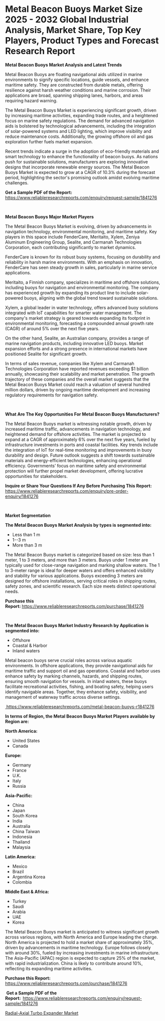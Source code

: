 <p><h1>Metal Beacon Buoys Market Size 2025 - 2032 Global Industrial Analysis, Market Share, Top Key Players, Product Types and Forecast Research Report</h1></p><p><strong>Metal Beacon Buoys Market Analysis and Latest Trends</strong></p>
<p><p>Metal Beacon Buoys are floating navigational aids utilized in marine environments to signify specific locations, guide vessels, and enhance maritime safety. They are constructed from durable metals, offering resilience against harsh weather conditions and marine corrosion. Their applications are broad, spanning shipping lanes, harbors, and areas requiring hazard warning. </p><p>The Metal Beacon Buoys Market is experiencing significant growth, driven by increasing maritime activities, expanding trade routes, and a heightened focus on marine safety regulations. The demand for advanced navigation aids is bolstered by technological advancements, including the integration of solar-powered systems and LED lighting, which improve visibility and reduce maintenance costs. Additionally, the growing offshore oil and gas exploration further fuels market expansion. </p><p>Recent trends indicate a surge in the adoption of eco-friendly materials and smart technology to enhance the functionality of beacon buoys. As nations push for sustainable solutions, manufacturers are exploring innovative designs that incorporate renewable energy sources. The Metal Beacon Buoys Market is expected to grow at a CAGR of 10.3% during the forecast period, highlighting the sector's promising outlook amidst evolving maritime challenges.</p></p>
<p><strong>Get a Sample PDF of the Report:&nbsp;</strong> <a href="https://www.reliableresearchreports.com/enquiry/request-sample/1841276?utm_campaign=2788&utm_medium=2&utm_source=Github&utm_content=ia&utm_term=12042025&utm_id=metal-beacon-buoys">https://www.reliableresearchreports.com/enquiry/request-sample/1841276</a></p>
<p>&nbsp;</p>
<p><strong>Metal Beacon Buoys Major Market Players</strong></p>
<p><p>The Metal Beacon Buoys Market is evolving, driven by advancements in navigation technology, environmental monitoring, and maritime safety. Key players in this space include FenderCare, Meritaito, Xylem, Zeniya Aluminum Engineering Group, Sealite, and Carmanah Technologies Corporation, each contributing significantly to market dynamics.</p><p>FenderCare is known for its robust buoy systems, focusing on durability and reliability in harsh marine environments. With an emphasis on innovation, FenderCare has seen steady growth in sales, particularly in marine service applications.</p><p>Meritaito, a Finnish company, specializes in maritime and offshore solutions, including buoys for navigation and environmental monitoring. The company has experienced growth by expanding its product line to include solar-powered buoys, aligning with the global trend toward sustainable solutions.</p><p>Xylem, a global leader in water technology, offers advanced buoy solutions integrated with IoT capabilities for smarter water management. The company's market strategy is geared towards expanding its footprint in environmental monitoring, forecasting a compounded annual growth rate (CAGR) of around 5% over the next five years.</p><p>On the other hand, Sealite, an Australian company, provides a range of marine navigation products, including innovative LED buoys. Market expansion efforts and a strong presence in international markets have positioned Sealite for significant growth.</p><p>In terms of sales revenue, companies like Xylem and Carmanah Technologies Corporation have reported revenues exceeding $1 billion annually, showcasing their scalability and market penetration. The growth trajectory of these companies and the overall market suggests that the Metal Beacon Buoys Market could reach a valuation of several hundred million dollars, driven by ongoing maritime development and increasing regulatory requirements for navigation safety.</p></p>
<p>&nbsp;</p>
<p><strong>What Are The Key Opportunities For Metal Beacon Buoys Manufacturers?</strong></p>
<p><p>The Metal Beacon Buoys market is witnessing notable growth, driven by increased maritime traffic, advancements in navigation technology, and heightened demand for offshore activities. The market is projected to expand at a CAGR of approximately 6% over the next five years, fueled by infrastructure investments in ports and coastal facilities. Key trends include the integration of IoT for real-time monitoring and improvements in buoy durability and design. Future outlook suggests a shift towards sustainable materials and energy-efficient technologies, enhancing operational efficiency. Governments’ focus on maritime safety and environmental protection will further propel market development, offering lucrative opportunities for stakeholders.</p></p>
<p><strong>Inquire or Share Your Questions If Any Before Purchasing This Report:</strong> <a href="https://www.reliableresearchreports.com/enquiry/pre-order-enquiry/1841276?utm_campaign=2788&utm_medium=2&utm_source=Github&utm_content=ia&utm_term=12042025&utm_id=metal-beacon-buoys">https://www.reliableresearchreports.com/enquiry/pre-order-enquiry/1841276</a></p>
<p>&nbsp;</p>
<p><strong>Market Segmentation</strong></p>
<p><strong>The Metal Beacon Buoys Market Analysis by types is segmented into:</strong></p>
<p><ul><li>Less than 1 m</li><li>1--3 m</li><li>More than 3 m</li></ul></p>
<p><p>The Metal Beacon Buoys market is categorized based on size: less than 1 meter, 1 to 3 meters, and more than 3 meters. Buoys under 1 meter are typically used for close-range navigation and marking shallow waters. The 1 to 3-meter range is ideal for deeper waters and offers enhanced visibility and stability for various applications. Buoys exceeding 3 meters are designed for offshore installations, serving critical roles in shipping routes, safety zones, and scientific research. Each size meets distinct operational needs.</p></p>
<p><strong>Purchase this Report:&nbsp;</strong><a href="https://www.reliableresearchreports.com/purchase/1841276?utm_campaign=2788&utm_medium=2&utm_source=Github&utm_content=ia&utm_term=12042025&utm_id=metal-beacon-buoys">https://www.reliableresearchreports.com/purchase/1841276</a></p>
<p>&nbsp;</p>
<p><strong>The Metal Beacon Buoys Market Industry Research by Application is segmented into:</strong></p>
<p><ul><li>Offshore</li><li>Coastal & Harbor</li><li>Inland waters</li></ul></p>
<p><p>Metal beacon buoys serve crucial roles across various aquatic environments. In offshore applications, they provide navigational aids for maritime traffic and support oil and gas operations. Coastal and harbor uses enhance safety by marking channels, hazards, and shipping routes, ensuring smooth navigation for vessels. In inland waters, these buoys facilitate recreational activities, fishing, and boating safety, helping users identify navigable areas. Together, they enhance safety, visibility, and management of waterway traffic across diverse settings.</p></p>
<p><a href="https://www.reliableresearchreports.com/metal-beacon-buoys-r1841276?utm_campaign=2788&utm_medium=2&utm_source=Github&utm_content=ia&utm_term=12042025&utm_id=metal-beacon-buoys">&nbsp;https://www.reliableresearchreports.com/metal-beacon-buoys-r1841276</a></p>
<p><strong>In terms of Region, the Metal Beacon Buoys Market Players available by Region are:</strong></p>
<p>
    <p> <strong> North America: </strong>
        <ul>
            <li>United States</li>
            <li>Canada</li>
        </ul>
        </p> 
    <p> <strong> Europe: </strong>
        <ul>
            <li>Germany</li>
            <li>France</li>
            <li>U.K.</li>
            <li>Italy</li>
            <li>Russia</li>
        </ul>
        </p> 
    <p> <strong> Asia-Pacific: </strong>
        <ul>
            <li>China</li>
            <li>Japan</li>
            <li>South Korea</li>
            <li>India</li>
            <li>Australia</li>
            <li>China Taiwan</li>
            <li>Indonesia</li>
            <li>Thailand</li>
            <li>Malaysia</li>
        </ul>
        </p> 
    <p> <strong> Latin America: </strong>
        <ul>
            <li>Mexico</li>
            <li>Brazil</li>
            <li>Argentina Korea</li>
            <li>Colombia</li>
        </ul>
        </p> 
    <p> <strong> Middle East & Africa: </strong>
        <ul>
            <li>Turkey</li>
            <li>Saudi</li>
            <li>Arabia</li>
            <li>UAE</li>
            <li>Korea</li>
        </ul>
    </p>
    </p>
<p><p>The Metal Beacon Buoys market is anticipated to witness significant growth across various regions, with North America and Europe leading the charge. North America is projected to hold a market share of approximately 35%, driven by advancements in maritime technology. Europe follows closely with around 30%, fueled by increasing investments in marine infrastructure. The Asia-Pacific (APAC) region is expected to capture 25% of the market, with rapid industrialization. China is likely to contribute around 10%, reflecting its expanding maritime activities.</p></p>
<p><strong>Purchase this Report: </strong><a href="https://www.reliableresearchreports.com/purchase/1841276?utm_campaign=2788&utm_medium=2&utm_source=Github&utm_content=ia&utm_term=12042025&utm_id=metal-beacon-buoys">https://www.reliableresearchreports.com/purchase/1841276</a></p>
<p>&nbsp;<strong>Get a Sample PDF of the Report:&nbsp;&nbsp;</strong><a href="https://www.reliableresearchreports.com/enquiry/request-sample/1841276?utm_campaign=2788&utm_medium=2&utm_source=Github&utm_content=ia&utm_term=12042025&utm_id=metal-beacon-buoys">https://www.reliableresearchreports.com/enquiry/request-sample/1841276</a></p>
<p><strong></strong></p>
<p><p><a href="https://github.com/iwanesucices/Market-Research-Report-List-1/blob/main/radial-axial-turbo-expander-market.md?utm_campaign=2788&utm_medium=2&utm_source=Github&utm_content=ia&utm_term=12042025&utm_id=metal-beacon-buoys">Radial-Axial Turbo Expander Market</a></p></p>